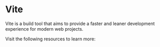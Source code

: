 # Vite

Vite is a build tool that aims to provide a faster and leaner development experience for modern web projects.

Visit the following resources to learn more: